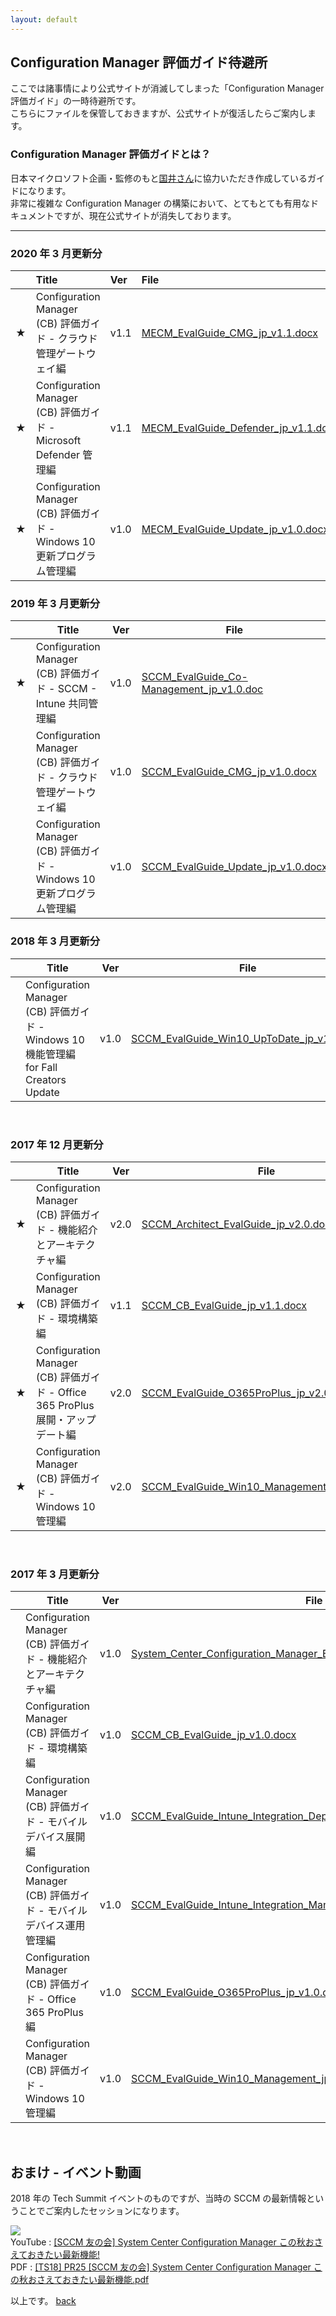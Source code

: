 ```yaml
---
layout: default
---
```


## Configuration Manager 評価ガイド待避所
ここでは諸事情により公式サイトが消滅してしまった「Configuration Manager 評価ガイド」の一時待避所です。<br>
こちらにファイルを保管しておきますが、公式サイトが復活したらご案内します。
<br>

### Configuration Manager 評価ガイドとは？
日本マイクロソフト企画・監修のもと[国井さん](https://azuread.net/)に協力いただき作成しているガイドになります。<br>
非常に複雑な Configuration Manager の構築において、とてもとても有用なドキュメントですが、現在公式サイトが消失しております。<br>

* * *

### 2020 年 3 月更新分

| | Title | Ver | File |
|:---- |:---- |:---- |:---- |
| ★ | Configuration Manager (CB) 評価ガイド - クラウド管理ゲートウェイ編 | v1.1 | [MECM_EvalGuide_CMG_jp_v1.1.docx](https://github.com/takuyaot01/cmdocs/raw/main/MECM_EvalGuide_CMG_jp_v1.1.docx) |
| ★ | Configuration Manager (CB) 評価ガイド - Microsoft Defender 管理編 | v1.1 | [MECM_EvalGuide_Defender_jp_v1.1.docx](https://github.com/takuyaot01/cmdocs/raw/main/MECM_EvalGuide_Defender_jp_v1.1.docx) |
| ★ | Configuration Manager (CB) 評価ガイド - Windows 10 更新プログラム管理編 | v1.0 | [MECM_EvalGuide_Update_jp_v1.0.docx](https://github.com/takuyaot01/cmdocs/raw/main/MECM_EvalGuide_Update_jp_v1.0.docx) |

### 2019 年 3 月更新分

| | Title | Ver | File |
| ---- | ---- | ---- | ---- |
| ★ | Configuration Manager (CB) 評価ガイド - SCCM - Intune 共同管理編 | v1.0 | [SCCM_EvalGuide_Co-Management_jp_v1.0.doc](https://github.com/takuyaot01/cmdocs/raw/main/SCCM_EvalGuide_Co-Management_jp_v1.0.docx) |
| |Configuration Manager (CB) 評価ガイド - クラウド管理ゲートウェイ編 | v1.0 | [SCCM_EvalGuide_CMG_jp_v1.0.docx](https://github.com/takuyaot01/cmdocs/raw/main/SCCM_EvalGuide_CMG_jp_v1.0.docx) |
| | Configuration Manager (CB) 評価ガイド - Windows 10 更新プログラム管理編 | v1.0 | [SCCM_EvalGuide_Update_jp_v1.0.docx](https://github.com/takuyaot01/cmdocs/raw/main/SCCM_EvalGuide_Update_jp_v1.0.docx) |

### 2018 年 3 月更新分

| | Title | Ver | File |
| ---- | ---- | ---- | ---- |
| | Configuration Manager (CB) 評価ガイド - Windows 10 機能管理編 for Fall Creators Update | v1.0 | [SCCM_EvalGuide_Win10_UpToDate_jp_v1.0.docx](https://github.com/takuyaot01/cmdocs/raw/main/SCCM_EvalGuide_Win10_UpToDate_jp_v1.0.docx) |
<br>

### 2017 年 12 月更新分

| | Title | Ver | File |
| ---- | ---- | ---- | ---- |
| ★ | Configuration Manager (CB) 評価ガイド - 機能紹介とアーキテクチャ編 | v2.0 | [SCCM_Architect_EvalGuide_jp_v2.0.docx](https://github.com/takuyaot01/cmdocs/raw/main/SCCM_Architect_EvalGuide_jp_v2.0.docx) |
| ★ | Configuration Manager (CB) 評価ガイド - 環境構築編 | v1.1 | [SCCM_CB_EvalGuide_jp_v1.1.docx](https://github.com/takuyaot01/cmdocs/raw/main/SCCM_CB_EvalGuide_jp_v1.1.docx) |
| ★ | Configuration Manager (CB) 評価ガイド - Office 365 ProPlus 展開・アップデート編 | v2.0 | [SCCM_EvalGuide_O365ProPlus_jp_v2.0.docx](https://github.com/takuyaot01/cmdocs/raw/main/SCCM_EvalGuide_O365ProPlus_jp_v2.0.docx)
| ★ | Configuration Manager (CB) 評価ガイド - Windows 10 管理編 | v2.0 | [SCCM_EvalGuide_Win10_Management_jp_v2.0.docx](https://github.com/takuyaot01/cmdocs/raw/main/SCCM_EvalGuide_Win10_Management_jp_v2.0.docx) |
<br>

### 2017 年 3 月更新分

| | Title | Ver | File |
| ---- | ---- | ---- | ---- |
| | Configuration Manager (CB) 評価ガイド - 機能紹介とアーキテクチャ編 | v1.0 | [System_Center_Configuration_Manager_EvalGuide_Architecture_jp_v1.0.docx](https://github.com/takuyaot01/cmdocs/raw/main/System_Center_Configuration_Manager_EvalGuide_Architecture_jp_v1.0.docx) |
| | Configuration Manager (CB) 評価ガイド - 環境構築編 | v1.0 | [SCCM_CB_EvalGuide_jp_v1.0.docx](https://github.com/takuyaot01/cmdocs/raw/main/SCCM_CB_EvalGuide_jp_v1.0.docx) |
| | Configuration Manager (CB) 評価ガイド - モバイル デバイス展開編 | v1.0 | [SCCM_EvalGuide_Intune_Integration_Deployment_jp.docx](https://github.com/takuyaot01/cmdocs/raw/main/SCCM_EvalGuide_Intune_Integration_Deployment_jp.docx) |
| | Configuration Manager (CB) 評価ガイド - モバイル デバイス運用管理編 | v1.0 | [SCCM_EvalGuide_Intune_Integration_Management_jp.docx](https://github.com/takuyaot01/cmdocs/raw/main/SCCM_EvalGuide_Intune_Integration_Management_jp.docx) |
| | Configuration Manager (CB) 評価ガイド - Office 365 ProPlus 編 | v1.0 | [SCCM_EvalGuide_O365ProPlus_jp_v1.0.docx](https://github.com/takuyaot01/cmdocs/raw/main/SCCM_EvalGuide_O365ProPlus_jp_v1.0.docx) |
| | Configuration Manager (CB) 評価ガイド - Windows 10 管理編 | v1.0 | [SCCM_EvalGuide_Win10_Management_jp_v1.0.docx](https://github.com/takuyaot01/cmdocs/raw/main/SCCM_EvalGuide_Win10_Management_jp_v1.0.docx) |
<br>

## おまけ - イベント動画
2018 年の Tech Summit イベントのものですが、当時の SCCM の最新情報ということでご案内したセッションになります。

[<img src="https://img.youtube.com/vi/U8CUI3NJEfE/0.jpg">](https://youtu.be/U8CUI3NJEfE)<br>
YouTube : [[SCCM 友の会] System Center Configuration Manager この秋おさえておきたい最新機能!](https://youtu.be/U8CUI3NJEfE)<br>
PDF : [[TS18] PR25  [SCCM 友の会] System Center Configuration Manager この秋おさえておきたい最新機能.pdf](https://github.com/takuyaot01/cmdocs/blob/main/%5BTS18%5D%20PR25%20%20%5BSCCM%20%E5%8F%8B%E3%81%AE%E4%BC%9A%5D%20System%20Center%20Configuration%20Manager%20%E3%81%93%E3%81%AE%E7%A7%8B%E3%81%8A%E3%81%95%E3%81%88%E3%81%A6%E3%81%8A%E3%81%8D%E3%81%9F%E3%81%84%E6%9C%80%E6%96%B0%E6%A9%9F%E8%83%BD.pdf)

以上です。
[back](./)

